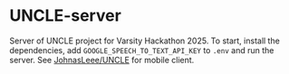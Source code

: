 # UNCLE-server

Server of UNCLE project for Varsity Hackathon 2025. To start, install the dependencies, add `GOOGLE_SPEECH_TO_TEXT_API_KEY` to `.env` and run the server. See [JohnasLeee/UNCLE](https://github.com/JohnasLeee/UNCLE) for mobile client.